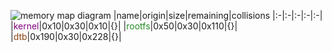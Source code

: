 ![memory map diagram](tests.test_docs_normal.png)
|name|origin|size|remaining|collisions
|:-|:-|:-|:-|:-|
|<span style='color:purple'>kernel</span>|0x10|0x30|0x10|{}|
|<span style='color:forestgreen'>rootfs</span>|0x50|0x30|0x110|{}|
|<span style='color:saddlebrown'>dtb</span>|0x190|0x30|0x228|{}|
